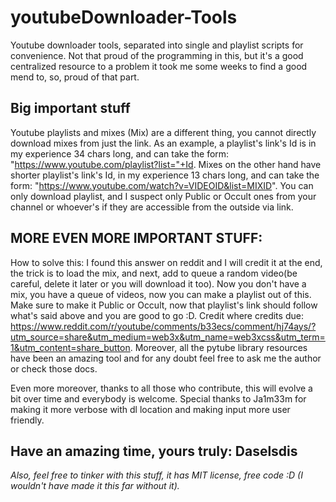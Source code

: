 # youtubeDownloader-Tools
Youtube downloader tools, separated into single and playlist scripts for convenience.
Not that proud of the programming in this, but it's a good centralized resource to a problem it took me some weeks to find a good mend to, so, proud of that part.

## Big important stuff
Youtube playlists and mixes (Mix) are a different thing, you cannot directly download mixes from just the link.
As an example, a playlist's link's Id is in my experience 34 chars long, and can take the form: "https://www.youtube.com/playlist?list="+Id. Mixes on the other hand have shorter playlist's link's Id, in my experience 13 chars long, and can take the form: "https://www.youtube.com/watch?v=VIDEOID&list=MIXID".
You can only download playlist, and I suspect only Public or Occult ones from your channel or whoever's if they are accessible from the outside via link.

## MORE EVEN MORE IMPORTANT STUFF:
How to solve this: I found this answer on reddit and I will credit it at the end, the trick is to load the mix, and next, add to queue a random video(be careful, delete it later or you will download it too). Now you don't have a mix, you have a queue of videos, now you can make a playlist out of this. Make sure to make it Public or Occult, now that playlist's link should follow what's said above and you are good to go :D.
 Credit where credits due: https://www.reddit.com/r/youtube/comments/b33ecs/comment/hj74ays/?utm_source=share&utm_medium=web3x&utm_name=web3xcss&utm_term=1&utm_content=share_button. Moreover, all the pytube library resources have been an amazing tool and for any doubt feel free to ask me the author or check those docs.
 
 Even more moreover, thanks to all those who contribute, this will evolve a bit over time and everybody is welcome. Special thanks to Ja1m33m for making it more verbose with dl location and making input more user friendly.
 
## Have an amazing time, yours truly: Daselsdis
_Also, feel free to tinker with this stuff, it has MIT license, free code :D (I wouldn't have made it this far without it)._
